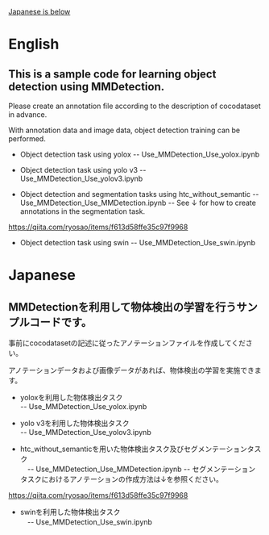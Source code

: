 [Japanese is below](#japanese)


# English
## This is a sample code for learning object detection using MMDetection.
Please create an annotation file according to the description of cocodataset in advance.

With annotation data and image data, object detection training can be performed.

- Object detection task using yolox
-- Use_MMDetection_Use_yolox.ipynb

- Object detection task using yolo v3
-- Use_MMDetection_Use_yolov3.ipynb

- Object detection and segmentation tasks using htc_without_semantic
-- Use_MMDetection_Use_MMDetection.ipynb -- See ↓ for how to create annotations in the segmentation task.

https://qiita.com/ryosao/items/f613d58ffe35c97f9968

- Object detection task using swin
-- Use_MMDetection_Use_swin.ipynb


# Japanese
## MMDetectionを利用して物体検出の学習を行うサンプルコードです。

事前にcocodatasetの記述に従ったアノテーションファイルを作成してください。

アノテーションデータおよび画像データがあれば、物体検出の学習を実施できます。 

- yoloxを利用した物体検出タスク  
  -- Use_MMDetection_Use_yolox.ipynb  

- yolo v3を利用した物体検出タスク  
  -- Use_MMDetection_Use_yolov3.ipynb  
 
- htc_without_semanticを用いた物体検出タスク及びセグメンテーションタスク  
　-- Use_MMDetection_Use_MMDetection.ipynb 
  -- セグメンテーションタスクにおけるアノテーションの作成方法は↓を参照ください。    

https://qiita.com/ryosao/items/f613d58ffe35c97f9968

- swinを利用した物体検出タスク  
　-- Use_MMDetection_Use_swin.ipynb 
